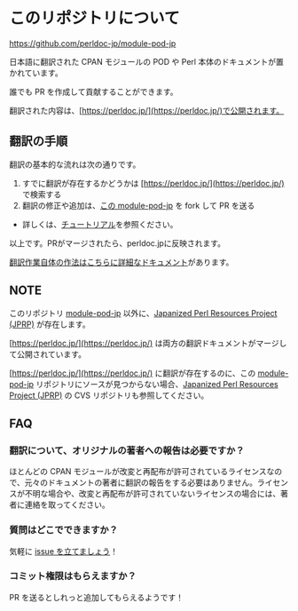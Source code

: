 # このリポジトリについて

<https://github.com/perldoc-jp/module-pod-jp>

日本語に翻訳された CPAN モジュールの POD や Perl 本体のドキュメントが置かれています。

誰でも PR を作成して貢献することができます。

翻訳された内容は、[https://perldoc.jp/](https://perldoc.jp/)で公開されます。

## 翻訳の手順

翻訳の基本的な流れは次の通りです。

1. すでに翻訳が存在するかどうかは [https://perldoc.jp/](https://perldoc.jp/) で検索する
2. 翻訳の修正や追加は、[この module-pod-jp](https://github.com/perldoc-jp/module-pod-jp) を fork して PR を送る
  - 詳しくは、[チュートリアル](https://github.com/perldoc-jp/module-pod-jp/blob/master/translation-tutorial.md)を参照ください。

以上です。PRがマージされたら、perldoc.jpに反映されます。

[翻訳作業自体の作法はこちらに詳細なドキュメント](https://perldoc.jp/manners)があります。

## NOTE

このリポジトリ [module-pod-jp](https://github.com/perldoc-jp/module-pod-jp) 以外に、[Japanized Perl Resources Project (JPRP)](https://perldocjp.osdn.jp/) が存在します。

[https://perldoc.jp/](https://perldoc.jp/) は両方の翻訳ドキュメントがマージして公開されています。

[https://perldoc.jp/](https://perldoc.jp/) に翻訳が存在するのに、この [module-pod-jp](https://github.com/perldoc-jp/module-pod-jp) リポジトリにソースが見つからない場合、[Japanized Perl Resources Project (JPRP)](https://perldocjp.osdn.jp/) の CVS リポジトリも参照してください。

## FAQ

### 翻訳について、オリジナルの著者への報告は必要ですか？

ほとんどの CPAN モジュールが改変と再配布が許可されているライセンスなので、元々のドキュメントの著者に翻訳の報告をする必要はありません。ライセンスが不明な場合や、改変と再配布が許可されていないライセンスの場合には、著者に連絡を取ってください。

### 質問はどこでできますか？

気軽に [issue を立てましょう](https://github.com/jpa-perl/wg-perl-document/issues/new)！

### コミット権限はもらえますか？

PR を送るとしれっと追加してもらえるようです！
